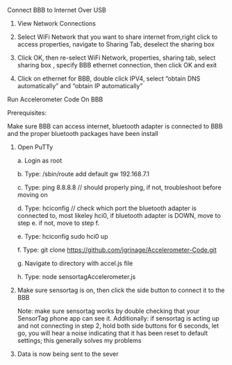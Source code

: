 Connect BBB to Internet Over USB


1.  View Network Connections

2.  Select WiFi Network that you want to share internet from,right click to access properties, navigate to Sharing Tab, deselect the sharing box

3.  Click OK, then re-select WiFi Network, properties, sharing tab, select sharing box , specify BBB ethernet connection, then click OK and exit

4.  Click on ethernet for BBB, double click IPV4, select “obtain DNS automatically” and “obtain IP automatically”



Run Accelerometer Code On BBB


Prerequisites: 
   
   Make sure BBB can access internet, bluetooth adapter is connected to BBB and the proper bluetooth packages have been install


1. Open PuTTy
   
   a.  Login as root

   b.  Type: /sbin/route add default gw 192.168.7.1
   
   c.  Type: ping 8.8.8.8  // should properly ping, if not, troubleshoot before moving on
   
   d.  Type: hciconfig  // check which port the bluetooth adapter is connected to, most likeley hci0, if bluetooth adapter is DOWN,              move to step e. if not, move to step f.
   
   e.  Type: hciconfig sudo hci0 up
   
   f.  Type: git clone https://github.com/jgrinage/Accelerometer-Code.git
   
   g.  Navigate to directory with accel.js file
   
   h.  Type: node sensortagAccelerometer.js
   
   
2.  Make sure sensortag is on, then click the side button to connect it to the BBB
      
    Note: make sure sensortag works by double checking that your SensorTag phone app can see it.
    Additionally: if sensortag is acting up and not connecting in step 2, hold both side buttons for 6 seconds, let go, you will hear a               noise indicating that it has been reset to default settings; this generally solves my problems
   

3.  Data is now being sent to the sever
